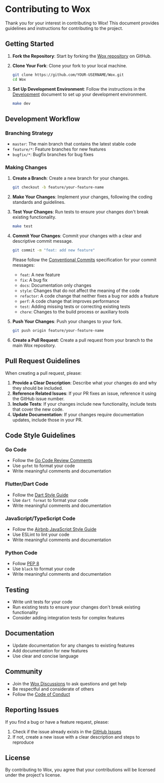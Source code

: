 # Contributing to Wox

Thank you for your interest in contributing to Wox! This document provides guidelines and instructions for contributing to the project.

## Getting Started

1. **Fork the Repository**: Start by forking the [Wox repository](https://github.com/Wox-launcher/Wox) on GitHub.

2. **Clone Your Fork**: Clone your fork to your local machine.
   ```bash
   git clone https://github.com/YOUR-USERNAME/Wox.git
   cd Wox
   ```

3. **Set Up Development Environment**: Follow the instructions in the [Development](development.md) document to set up your development environment.
   ```bash
   make dev
   ```

## Development Workflow

### Branching Strategy

- `master`: The main branch that contains the latest stable code
- `feature/*`: Feature branches for new features
- `bugfix/*`: Bugfix branches for bug fixes

### Making Changes

1. **Create a Branch**: Create a new branch for your changes.
   ```bash
   git checkout -b feature/your-feature-name
   ```

2. **Make Your Changes**: Implement your changes, following the coding standards and guidelines.

3. **Test Your Changes**: Run tests to ensure your changes don't break existing functionality.
   ```bash
   make test
   ```

4. **Commit Your Changes**: Commit your changes with a clear and descriptive commit message.
   ```bash
   git commit -m "feat: add new feature"
   ```

   Please follow the [Conventional Commits](https://www.conventionalcommits.org/) specification for your commit messages:
   - `feat`: A new feature
   - `fix`: A bug fix
   - `docs`: Documentation only changes
   - `style`: Changes that do not affect the meaning of the code
   - `refactor`: A code change that neither fixes a bug nor adds a feature
   - `perf`: A code change that improves performance
   - `test`: Adding missing tests or correcting existing tests
   - `chore`: Changes to the build process or auxiliary tools

5. **Push Your Changes**: Push your changes to your fork.
   ```bash
   git push origin feature/your-feature-name
   ```

6. **Create a Pull Request**: Create a pull request from your branch to the main Wox repository.

## Pull Request Guidelines

When creating a pull request, please:

1. **Provide a Clear Description**: Describe what your changes do and why they should be included.
2. **Reference Related Issues**: If your PR fixes an issue, reference it using the GitHub issue number.
3. **Include Tests**: If your changes include new functionality, include tests that cover the new code.
4. **Update Documentation**: If your changes require documentation updates, include those in your PR.

## Code Style Guidelines

### Go Code

- Follow the [Go Code Review Comments](https://github.com/golang/go/wiki/CodeReviewComments)
- Use `gofmt` to format your code
- Write meaningful comments and documentation

### Flutter/Dart Code

- Follow the [Dart Style Guide](https://dart.dev/guides/language/effective-dart/style)
- Use `dart format` to format your code
- Write meaningful comments and documentation

### JavaScript/TypeScript Code

- Follow the [Airbnb JavaScript Style Guide](https://github.com/airbnb/javascript)
- Use ESLint to lint your code
- Write meaningful comments and documentation

### Python Code

- Follow [PEP 8](https://www.python.org/dev/peps/pep-0008/)
- Use `black` to format your code
- Write meaningful comments and documentation

## Testing

- Write unit tests for your code
- Run existing tests to ensure your changes don't break existing functionality
- Consider adding integration tests for complex features

## Documentation

- Update documentation for any changes to existing features
- Add documentation for new features
- Use clear and concise language

## Community

- Join the [Wox Discussions](https://github.com/Wox-launcher/Wox/discussions) to ask questions and get help
- Be respectful and considerate of others
- Follow the [Code of Conduct](CODE_OF_CONDUCT.md)

## Reporting Issues

If you find a bug or have a feature request, please:

1. Check if the issue already exists in the [GitHub Issues](https://github.com/Wox-launcher/Wox/issues)
2. If not, create a new issue with a clear description and steps to reproduce

## License

By contributing to Wox, you agree that your contributions will be licensed under the project's license. 